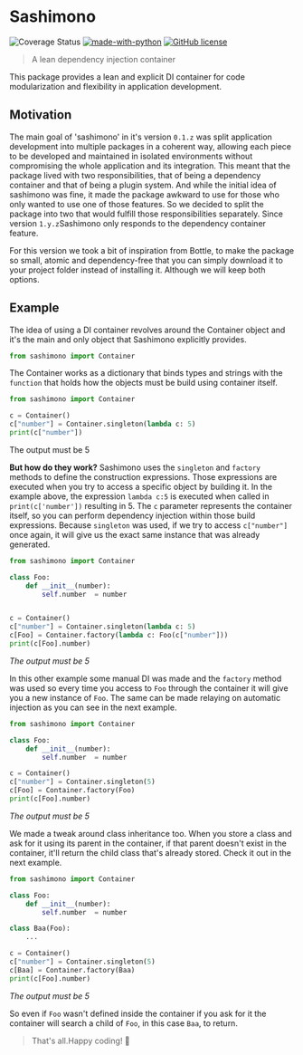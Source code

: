 # Sashimono

![Coverage Status](https://github.com/gaspect/sashimono/actions/workflows/coverage.yml/badge.svg)  [![made-with-python](https://img.shields.io/badge/Made%20with-Python-1f425f.svg)](https://www.python.org/)  [![GitHub license](https://img.shields.io/github/license/Naereen/StrapDown.js.svg)](https://github.com/Naereen/StrapDown.js/blob/master/LICENSE)

> A lean dependency injection container

This package provides a lean and explicit DI container for code modularization and flexibility in application development.

## Motivation

The main goal of 'sashimono' in it's version `0.1.z` was split application development into multiple packages in a coherent way, allowing each piece to be developed and maintained in isolated environments without compromising the whole application and its integration. This meant that the package lived with two responsibilities, that of being a dependency container and that of being a plugin system. And while the initial idea of sashimono was fine, it made the package awkward to use for those who only wanted to use one of those features. So we decided to split the package into two that would fulfill those responsibilities separately. Since version `1.y.z`Sashimono only responds to the dependency container feature.

For this version we took a bit of inspiration from Bottle, to make the package so small, atomic and dependency-free that you can simply download it to your project folder instead of installing it. Although we will keep both options.

## Example

The idea of using a DI container revolves around the Container object and it's the main and only object that Sashimono explicitly provides.

```python
from sashimono import Container
```

The Container works as a dictionary that binds types and strings with the `function` that holds how the objects must be build using container itself.

```python
from sashimono import Container

c = Container()
c["number"] = Container.singleton(lambda c: 5)
print(c["number"])
```

The output must be 5

**But how do they work?** Sashimono uses the `singleton` and `factory` methods to define the construction expressions. Those expressions are executed when you try to access a specific object by building it. In the example above, the expression `lambda c:5` is executed when called in `print(c['number'])`
resulting in 5. The `c` parameter represents the container itself, so you can perform dependency injection within those build expressions. Because `singleton` was used, if we try to access `c["number"]` once again, it will give us the exact same instance that was already generated.

```python
from sashimono import Container

class Foo:
    def __init__(number):
        self.number  = number


c = Container()
c["number"] = Container.singleton(lambda c: 5)
c[Foo] = Container.factory(lambda c: Foo(c["number"]))
print(c[Foo].number)
```
*The output must be 5*

In this other example some manual DI was made and the `factory` method was used so every time you access to `Foo` through the container it will give you a new instance of `Foo`. The same can be made relaying on automatic injection as you can see in the next example.

```python
from sashimono import Container

class Foo:
    def __init__(number):
        self.number  = number

c = Container()
c["number"] = Container.singleton(5)
c[Foo] = Container.factory(Foo)
print(c[Foo].number)
```
*The output must be 5*

We made a tweak around class inheritance too. When you store a class and ask for it using its parent in the container, if that parent doesn't exist in the container, it'll return the child class that's already stored. Check it out in the next example.

```python
from sashimono import Container

class Foo:
    def __init__(number):
        self.number  = number

class Baa(Foo):
    ...

c = Container()
c["number"] = Container.singleton(5)
c[Baa] = Container.factory(Baa)
print(c[Foo].number)
```
*The output must be 5*

So even if `Foo` wasn't defined inside the container if you ask for it the container will search a child of `Foo`, in this case `Baa`, to return.

> That's all.Happy coding! 👋
